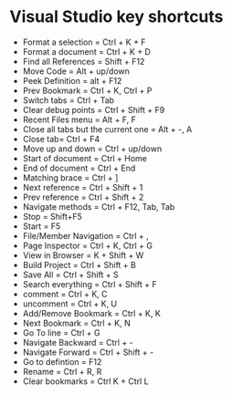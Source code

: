# Visual Studio key shortcuts
- Format a selection = Ctrl + K + F
- Format a document = Ctrl + K + D
- Find all References = Shift + F12
- Move Code = Alt + up/down
- Peek Definition = alt + F12
- Prev Bookmark = Ctrl + K, Ctrl + P
- Switch tabs = Ctrl + Tab 
- Clear debug points = Ctrl + Shift + F9
- Recent Files menu = Alt + F, F
- Close all tabs but the current one = Alt + -, A
- Close tab= Ctrl + F4 
- Move up and down = Ctrl + up/down
- Start of document = Ctrl + Home
- End of document = Ctrl + End
- Matching brace = Ctrl + ] 
- Next reference = Ctrl + Shift + 1
- Prev reference = Ctrl + Shift + 2
- Navigate methods = Ctrl + F12, Tab, Tab
- Stop = Shift+F5 
- Start = F5 
- File/Member Navigation = Ctrl + ,
- Page Inspector = Ctrl + K, Ctrl + G
- View in Browser = K + Shift + W
- Build Project = Ctrl + Shift + B
- Save All = Ctrl + Shift + S
- Search everything = Ctrl + Shift + F
- comment = Ctrl + K, C
- uncomment = Ctrl + K, U
- Add/Remove Bookmark = Ctrl + K, K
- Next Bookmark = Ctrl + K, N
- Go To line = Ctrl + G
- Navigate Backward = Ctrl + -
- Navigate Forward = Ctrl + Shift + -
- Go to defintion = F12
- Rename = Ctrl + R, R
- Clear bookmarks = Ctrl K + Ctrl L


